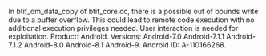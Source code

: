 In btif_dm_data_copy of btif_core.cc, there is a possible out of bounds write due to a buffer overflow. This could lead to remote code execution with no additional execution privileges needed. User interaction is needed for exploitation. Product: Android. Versions: Android-7.0 Android-7.1.1 Android-7.1.2 Android-8.0 Android-8.1 Android-9. Android ID: A-110166268.